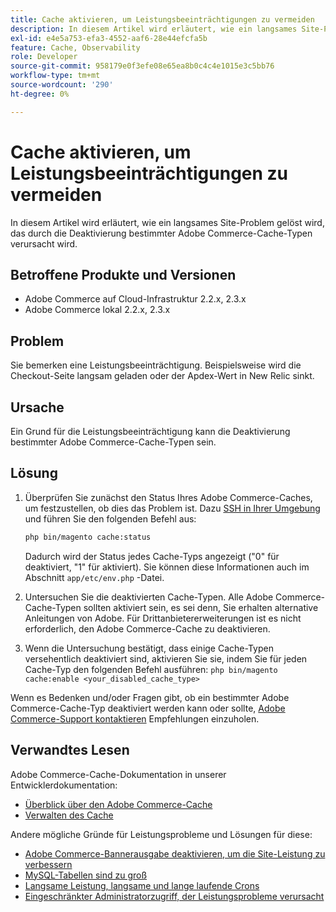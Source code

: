 ```yaml
---
title: Cache aktivieren, um Leistungsbeeinträchtigungen zu vermeiden
description: In diesem Artikel wird erläutert, wie ein langsames Site-Problem gelöst wird, das durch die Deaktivierung bestimmter Adobe Commerce-Cache-Typen verursacht wird.
exl-id: e4e5a753-efa3-4552-aaf6-28e44efcfa5b
feature: Cache, Observability
role: Developer
source-git-commit: 958179e0f3efe08e65ea8b0c4c4e1015e3c5bb76
workflow-type: tm+mt
source-wordcount: '290'
ht-degree: 0%

---
```


# Cache aktivieren, um Leistungsbeeinträchtigungen zu vermeiden

In diesem Artikel wird erläutert, wie ein langsames Site-Problem gelöst wird, das durch die Deaktivierung bestimmter Adobe Commerce-Cache-Typen verursacht wird.

## Betroffene Produkte und Versionen

* Adobe Commerce auf Cloud-Infrastruktur 2.2.x, 2.3.x
* Adobe Commerce lokal 2.2.x, 2.3.x

## Problem

Sie bemerken eine Leistungsbeeinträchtigung. Beispielsweise wird die Checkout-Seite langsam geladen oder der Apdex-Wert in New Relic sinkt.

## Ursache

Ein Grund für die Leistungsbeeinträchtigung kann die Deaktivierung bestimmter Adobe Commerce-Cache-Typen sein.

## Lösung

1. Überprüfen Sie zunächst den Status Ihres Adobe Commerce-Caches, um festzustellen, ob dies das Problem ist. Dazu [SSH in Ihrer Umgebung](https://devdocs.magento.com/cloud/env/environments-ssh.html#ssh) und führen Sie den folgenden Befehl aus:

   ```bash
   php bin/magento cache:status
   ```

   Dadurch wird der Status jedes Cache-Typs angezeigt (&quot;0&quot; für deaktiviert, &quot;1&quot; für aktiviert). Sie können diese Informationen auch im Abschnitt `app/etc/env.php` -Datei.

1. Untersuchen Sie die deaktivierten Cache-Typen. Alle Adobe Commerce-Cache-Typen sollten aktiviert sein, es sei denn, Sie erhalten alternative Anleitungen von Adobe. Für Drittanbietererweiterungen ist es nicht erforderlich, den Adobe Commerce-Cache zu deaktivieren.
1. Wenn die Untersuchung bestätigt, dass einige Cache-Typen versehentlich deaktiviert sind, aktivieren Sie sie, indem Sie für jeden Cache-Typ den folgenden Befehl ausführen: `php bin/magento cache:enable <your_disabled_cache_type>`

Wenn es Bedenken und/oder Fragen gibt, ob ein bestimmter Adobe Commerce-Cache-Typ deaktiviert werden kann oder sollte, [Adobe Commerce-Support kontaktieren](/help/help-center-guide/help-center/magento-help-center-user-guide.md#submit-ticket) Empfehlungen einzuholen.

## Verwandtes Lesen

Adobe Commerce-Cache-Dokumentation in unserer Entwicklerdokumentation:

* [Überblick über den Adobe Commerce-Cache](https://devdocs.magento.com/guides/v2.3/frontend-dev-guide/cache_for_frontdevs.html)
* [Verwalten des Cache](https://devdocs.magento.com/guides/v2.3/config-guide/cli/config-cli-subcommands-cache.html)

Andere mögliche Gründe für Leistungsprobleme und Lösungen für diese:

* [Adobe Commerce-Bannerausgabe deaktivieren, um die Site-Leistung zu verbessern](/help/troubleshooting/miscellaneous/disable-magento-banner-output-to-improve-site-performance.md)
* [MySQL-Tabellen sind zu groß](/help/troubleshooting/database/mysql-tables-are-too-large.md)
* [Langsame Leistung, langsame und lange laufende Crons](/help/troubleshooting/miscellaneous/slow-performance-slow-and-long-running-crons.md)
* [Eingeschränkter Administratorzugriff, der Leistungsprobleme verursacht](/help/troubleshooting/miscellaneous/restricted-admin-access-causing-performance-issues.md)
